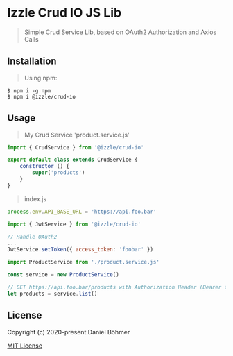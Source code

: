 # Izzle Crud IO JS Lib

> Simple Crud Service Lib, based on OAuth2 Authorization and Axios Calls

## Installation

> Using npm:
 ```shell
 $ npm i -g npm
 $ npm i @izzle/crud-io
 ```

## Usage

> My Crud Service 'product.service.js'
```js
import { CrudService } from '@izzle/crud-io'

export default class extends CrudService {
    constructor () {
        super('products')
    }
}
```

> index.js
```js
process.env.API_BASE_URL = 'https://api.foo.bar'

import { JwtService } from '@izzle/crud-io'

// Handle OAuth2
...
JwtService.setToken({ access_token: 'foobar' })

import ProductService from './product.service.js'

const service = new ProductService()

// GET https://api.foo.bar/products with Authorization Header (Bearer foobar)
let products = service.list()
```

## License

Copyright (c) 2020-present Daniel Böhmer

[MIT License](http://en.wikipedia.org/wiki/MIT_License)
